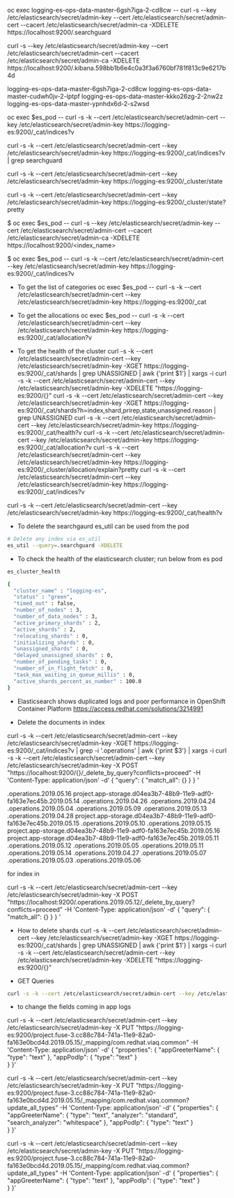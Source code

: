 oc exec logging-es-ops-data-master-6gsh7iga-2-cd8cw -- curl -s --key /etc/elasticsearch/secret/admin-key --cert /etc/elasticsearch/secret/admin-cert --cacert /etc/elasticsearch/secret/admin-ca -XDELETE https://localhost:9200/.searchguard

curl -s --key /etc/elasticsearch/secret/admin-key --cert /etc/elasticsearch/secret/admin-cert --cacert /etc/elasticsearch/secret/admin-ca -XDELETE https://localhost:9200/.kibana.598bb1b6e4c0a3f3a6760bf781f813c9e6217b4d




logging-es-ops-data-master-6gsh7iga-2-cd8cw
logging-es-ops-data-master-cudwh0jv-2-lptpf
logging-es-ops-data-master-kkko26zg-2-2nw2z
logging-es-ops-data-master-ypnhdx6d-2-s2wsd


oc exec $es_pod -- curl -s -k --cert /etc/elasticsearch/secret/admin-cert --key /etc/elasticsearch/secret/admin-key https://logging-es:9200/_cat/indices?v 


curl -s -k --cert /etc/elasticsearch/secret/admin-cert --key /etc/elasticsearch/secret/admin-key https://logging-es:9200/_cat/indices?v | grep searchguard


curl -s -k --cert /etc/elasticsearch/secret/admin-cert --key /etc/elasticsearch/secret/admin-key https://logging-es:9200/_cluster/state


curl -s -k --cert /etc/elasticsearch/secret/admin-cert --key /etc/elasticsearch/secret/admin-key https://logging-es:9200/_cluster/state?pretty


$ oc exec $es_pod -- curl -s --key /etc/elasticsearch/secret/admin-key --cert /etc/elasticsearch/secret/admin-cert --cacert /etc/elasticsearch/secret/admin-ca -XDELETE https://localhost:9200/<index_name>


$ oc exec $es_pod -- curl -s -k --cert /etc/elasticsearch/secret/admin-cert --key /etc/elasticsearch/secret/admin-key https://logging-es:9200/_cat/indices?v 


* To get the list of categories
oc exec $es_pod -- curl -s -k --cert /etc/elasticsearch/secret/admin-cert --key /etc/elasticsearch/secret/admin-key https://logging-es:9200/_cat

* To get the allocations
oc exec $es_pod -- curl -s -k --cert /etc/elasticsearch/secret/admin-cert --key /etc/elasticsearch/secret/admin-key https://logging-es:9200/_cat/allocation?v

* To get the health of the cluster
curl -s -k --cert /etc/elasticsearch/secret/admin-cert --key /etc/elasticsearch/secret/admin-key -XGET https://logging-es:9200/_cat/shards | grep UNASSIGNED | awk {'print $1'} | xargs -i curl -s -k --cert /etc/elasticsearch/secret/admin-cert --key /etc/elasticsearch/secret/admin-key  -XDELETE "https://logging-es:9200/{}"
curl -s -k --cert /etc/elasticsearch/secret/admin-cert --key /etc/elasticsearch/secret/admin-key -XGET https://logging-es:9200/_cat/shards?h=index,shard,prirep,state,unassigned.reason | grep UNASSIGNED 
curl -s -k --cert /etc/elasticsearch/secret/admin-cert --key /etc/elasticsearch/secret/admin-key https://logging-es:9200/_cat/health?v
curl -s -k --cert /etc/elasticsearch/secret/admin-cert --key /etc/elasticsearch/secret/admin-key https://logging-es:9200/_cat/allocation?v
curl -s -k --cert /etc/elasticsearch/secret/admin-cert --key /etc/elasticsearch/secret/admin-key https://logging-es:9200/_cluster/allocation/explain?pretty
curl -s -k --cert /etc/elasticsearch/secret/admin-cert --key /etc/elasticsearch/secret/admin-key https://logging-es:9200/_cat/indices?v 




curl -s -k --cert /etc/elasticsearch/secret/admin-cert --key /etc/elasticsearch/secret/admin-key https://logging-es:9200/_cat/health?v

* To delete the searchgaurd es_util can be used from the pod

```sh
# Delete any index via es_util
es_util --query=.searchguard -XDELETE
```
* To check the health of the elasticsearch cluster; run below from es pod

```sh
es_cluster_health

{
  "cluster_name" : "logging-es",
  "status" : "green",
  "timed_out" : false,
  "number_of_nodes" : 3,
  "number_of_data_nodes" : 3,
  "active_primary_shards" : 2,
  "active_shards" : 2,
  "relocating_shards" : 0,
  "initializing_shards" : 0,
  "unassigned_shards" : 0,
  "delayed_unassigned_shards" : 0,
  "number_of_pending_tasks" : 0,
  "number_of_in_flight_fetch" : 0,
  "task_max_waiting_in_queue_millis" : 0,
  "active_shards_percent_as_number" : 100.0
}
```

* Elasticsearch shows duplicated logs and poor performance in OpenShift Container Platform
https://access.redhat.com/solutions/3214991

* Delete the documents in index

curl -s -k --cert /etc/elasticsearch/secret/admin-cert --key /etc/elasticsearch/secret/admin-key -XGET https://logging-es:9200/_cat/indices?v | grep -i '.operations' | awk {'print $3'} | xargs -i curl -s -k --cert /etc/elasticsearch/secret/admin-cert --key /etc/elasticsearch/secret/admin-key -X POST "https://localhost:9200/{}/_delete_by_query?conflicts=proceed" -H 'Content-Type: application/json' -d'
{
  "query": {
    "match_all": {}
  }
}
'

.operations.2019.05.16
project.app-storage.d04ea3b7-48b9-11e9-adf0-fa163e7ec45b.2019.05.14
.operations.2019.04.26
.operations.2019.04.24
.operations.2019.05.04
.operations.2019.05.09
.operations.2019.05.13
.operations.2019.04.28
project.app-storage.d04ea3b7-48b9-11e9-adf0-fa163e7ec45b.2019.05.15
.operations.2019.05.10
.operations.2019.05.15
project.app-storage.d04ea3b7-48b9-11e9-adf0-fa163e7ec45b.2019.05.16
project.app-storage.d04ea3b7-48b9-11e9-adf0-fa163e7ec45b.2019.05.11
.operations.2019.05.12
.operations.2019.05.05
.operations.2019.05.11
.operations.2019.05.14
.operations.2019.04.27
.operations.2019.05.07
.operations.2019.05.03
.operations.2019.05.06

for index in 

curl -s -k --cert /etc/elasticsearch/secret/admin-cert --key /etc/elasticsearch/secret/admin-key -X POST "https://localhost:9200/.operations.2019.05.12/_delete_by_query?conflicts=proceed" -H 'Content-Type: application/json' -d'
{
  "query": {
    "match_all": {}
  }
}
'


* How to delete shards
curl -s -k --cert /etc/elasticsearch/secret/admin-cert --key /etc/elasticsearch/secret/admin-key -XGET https://logging-es:9200/_cat/shards | grep UNASSIGNED | awk {'print $1'} | xargs -i curl -s -k --cert /etc/elasticsearch/secret/admin-cert --key /etc/elasticsearch/secret/admin-key  -XDELETE "https://logging-es:9200/{}"


* GET Queries

```sh
curl -s -k --cert /etc/elasticsearch/secret/admin-cert --key /etc/elasticsearch/secret/admin-key https://logging-es:9200/project.fuse-3.cc88c784-741a-11e9-82a0-fa163e0bcd4d.2019.05.15/_search?pretty -d '{ "query": {"match_all" : {}} }'
```



* to change the fields coming in app logs

curl  -s -k --cert /etc/elasticsearch/secret/admin-cert --key /etc/elasticsearch/secret/admin-key -X PUT "https://logging-es:9200/project.fuse-3.cc88c784-741a-11e9-82a0-fa163e0bcd4d.2019.05.15/_mapping/com.redhat.viaq.common" -H 'Content-Type: application/json' -d'
{
    "properties": {
        "appGreeterName": {
            "type": "text"
        },
        "appPodIp": {
            "type": "text"
        }       
    }
}'

curl   -s -k --cert /etc/elasticsearch/secret/admin-cert --key /etc/elasticsearch/secret/admin-key -X PUT "https://logging-es:9200/project.fuse-3.cc88c784-741a-11e9-82a0-fa163e0bcd4d.2019.05.15/_mapping/com.redhat.viaq.common?update_all_types" -H 'Content-Type: application/json' -d'
{
    "properties": {
        "appGreeterName": {
            "type": "text",
            "analyzer": "standard",
            "search_analyzer": "whitespace" 
        },
        "appPodIp": {
            "type": "text"
        }       
    }
}'

curl   -s -k --cert /etc/elasticsearch/secret/admin-cert --key /etc/elasticsearch/secret/admin-key -X PUT "https://logging-es:9200/project.fuse-3.cc88c784-741a-11e9-82a0-fa163e0bcd4d.2019.05.15/_mapping/com.redhat.viaq.common?update_all_types" -H 'Content-Type: application/json' -d'
{
    "properties": {
        "appGreeterName": {
            "type": "text"
        },
        "appPodIp": {
            "type": "text"
        }       
    }
}'